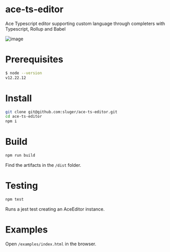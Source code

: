 # ace-ts-editor
Ace Typescript editor supporting custom language through completers with Typescript, Rollup and Babel

![image](https://user-images.githubusercontent.com/5220584/169692104-e0ce3201-8aa5-476d-9ce7-089eac3ce625.png)

# Prerequisites
```bash
$ node --version
v12.22.12
```

# Install
```bash
git clone git@github.com:sluger/ace-ts-editor.git
cd ace-ts-editor
npm i
```

# Build
```bash
npm run build
```
Find the artifacts in the `/dist` folder.

# Testing
```bash
npm test
```
Runs a jest test creating an AceEditor instance.

# Examples
Open `/examples/index.html` in the browser.
